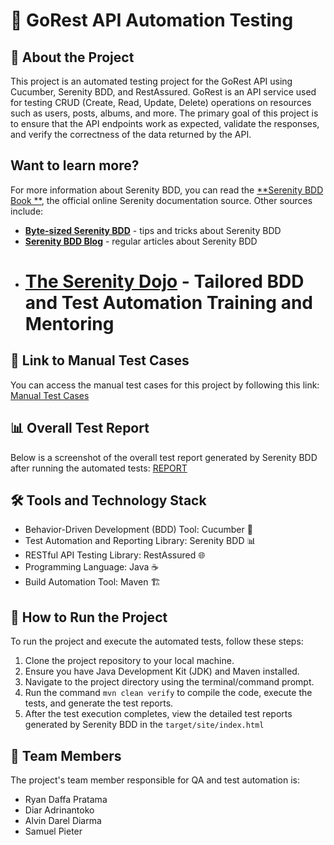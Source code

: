 # 🚀 GoRest API Automation Testing

## 🎯 About the Project

This project is an automated testing project for the GoRest API using Cucumber, Serenity BDD, and RestAssured. GoRest is
an API service used for testing CRUD (Create, Read, Update, Delete) operations on resources such as users, posts,
albums, and more. The primary goal of this project is to ensure that the API endpoints work as expected, validate the
responses, and verify the correctness of the data returned by the API.

## Want to learn more?

For more information about Serenity BDD, you can read the [**Serenity BDD Book
**](https://serenity-bdd.github.io/theserenitybook/latest/index.html), the official online Serenity documentation
source. Other sources include:

* **[Byte-sized Serenity BDD](https://www.youtube.com/channel/UCav6-dPEUiLbnu-rgpy7_bw/featured)** - tips and tricks
  about Serenity BDD
* [**Serenity BDD Blog**](https://johnfergusonsmart.com/category/serenity-bdd/) - regular articles about Serenity BDD
* [**The Serenity Dojo**](https://www.serenity-dojo.com) - Tailored BDD and Test Automation Training and Mentoring
  =======

## 📝 Link to Manual Test Cases

You can access the manual test cases for this project by following this
link: [Manual Test Cases](https://docs.google.com/spreadsheets/d/1rnjhRUalAiwPVYEzc_2pk2GdE6Pwprqs3wdM11G-9IM/edit?usp=sharing)

## 📊 Overall Test Report

Below is a screenshot of the overall test report generated by Serenity BDD after running the automated tests: [REPORT](https://drive.google.com/drive/u/0/folders/1-Fs8Eu3730WsX1ECfF7VC216hd08gQBa)

## 🛠️ Tools and Technology Stack

- Behavior-Driven Development (BDD) Tool: Cucumber 🥒
- Test Automation and Reporting Library: Serenity BDD 📊
- RESTful API Testing Library: RestAssured 🌐
- Programming Language: Java ☕
- Build Automation Tool: Maven 🏗️

## 🚀 How to Run the Project

To run the project and execute the automated tests, follow these steps:

1. Clone the project repository to your local machine.
2. Ensure you have Java Development Kit (JDK) and Maven installed.
3. Navigate to the project directory using the terminal/command prompt.
4. Run the command `mvn clean verify` to compile the code, execute the tests, and generate the test reports.
5. After the test execution completes, view the detailed test reports generated by Serenity BDD in
   the `target/site/index.html`

## 👥 Team Members

The project's team member responsible for QA and test automation is:

- Ryan Daffa Pratama
- Diar Adrinantoko
- Alvin Darel Diarma
- Samuel Pieter
